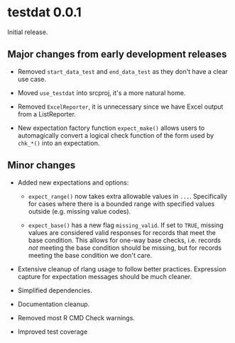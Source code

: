 # testdat 0.0.1

Initial release.

## Major changes from early development releases

* Removed `start_data_test` and `end_data_test` as they don't have a clear use case.

* Moved `use_testdat` into srcproj, it's a more natural home.

* Removed `ExcelReporter`, it is unnecessary since we have Excel output from a ListReporter.

* New expectation factory function `expect_make()` allows users to automagically convert a logical check function of the form used by `chk_*()` into an expectation.

## Minor changes

* Added new expectations and options:

  * `expect_range()` now takes extra allowable values in `...`. Specifically for cases where there is a bounded range with specified values outside (e.g. missing value codes).

  * `expect_base()` has a new flag `missing_valid`. If set to `TRUE`, missing values are considered valid responses for records that meet the base condition. This allows for one-way base checks, i.e. records *not* meeting the base condition should be missing, but for records meeting the base condition we don't care.

* Extensive cleanup of rlang usage to follow better practices. Expression capture for expectation messages should be much cleaner.

* Simplified dependencies.

* Documentation cleanup.

* Removed most R CMD Check warnings.

* Improved test coverage
